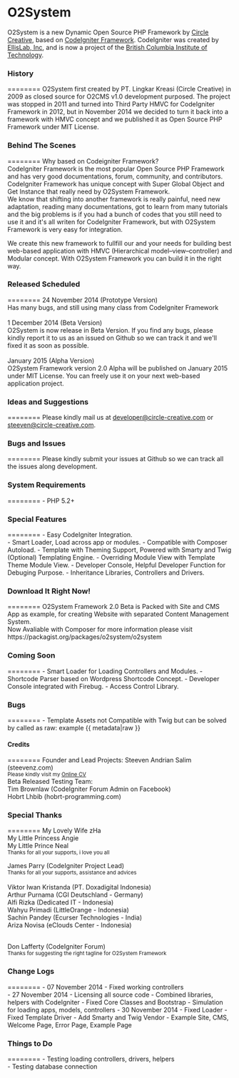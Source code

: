 O2System
========

O2System is a new Dynamic Open Source PHP Framework by <a href="www.circle-creative.com">Circle Creative</a>, based on <a href="www.codeigniter.com">CodeIgniter Framework</a>. CodeIgniter was created by <a href="www.ellislab.com">EllisLab, Inc</a>, and is now a project of the <a href="http://www.bcit.ca/cas/computing/">British Columbia Institute of Technology</a>.

<h3>History</h3>
========
O2System first created by PT. Lingkar Kreasi (Circle Creative) in 2009 as closed source for O2CMS v1.0 development purposed. 
The project was stopped in 2011 and turned into Third Party HMVC for CodeIgniter Framework in 2012, but in November 2014 we decided to turn it back into a framework with HMVC concept and we published it as Open Source PHP Framework under MIT License.

<h3>Behind The Scenes</h3>
========
Why based on Codeigniter Framework?<br>
CodeIgniter Framework is the most popular Open Source PHP Framework and has very good documentations, forum, community, and contributors. CodeIgniter Framework has unique concept with Super Global Object and Get Instance that really need by O2System Framework.<br>
We know that shifting into another framework is really painful, need new adaptation, reading many documentations, got to learn from many tutorials and the big problems is if you had a bunch of codes that you still need to use it and it's all writen for CodeIgniter Framework, but with O2System Framework is very easy for integration.

We create this new framework to fullfill our and your needs for building best web-based application with HMVC (Hierarchical model–view–controller) and Modular concept. With O2System Framework you can build it in the right way.

<h3>Released Scheduled</h3>
========
24 November 2014 (Prototype Version)<br>
Has many bugs, and still using many class from CodeIgniter Framework<br><br>
1 December 2014 (Beta Version)<br>
O2System is now release in Beta Version. If you find any bugs, please kindly report it to us as an issued on Github so we can track it and we'll fixed it as soon as possible.<br><br>
January 2015 (Alpha Version)<br>
O2System Framework  version 2.0 Alpha will be published on January 2015 under MIT License. You can freely use it on your next web-based application project.

<h3>Ideas and Suggestions</h3>
========
Please kindly mail us at <a href="mailto:developer@circle-creative.com">developer@circle-creative.com</a> or <a href="mailto:steeven@circle-creative.com"> steeven@circle-creative.com</a>.<br>

<h3>Bugs and Issues</h3>
========
Please kindly submit your issues at Github so we can track all the issues along development.

<h3>System Requirements</h3>
========
- PHP 5.2+

<h3>Special Features</h3>
========
- Easy CodeIgniter Integration.<br>
- Smart Loader, Load across app or modules.
- Compatible with Composer Autoload.
- Template with Theming Support, Powered with Smarty and Twig (Optional) Templating Engine.
- Overriding Module View with Template Theme Module View.
- Developer Console, Helpful Developer Function for Debuging Purpose.
- Inheritance Libraries, Controllers and Drivers.

<h3>Download It Right Now!</h3>
========
O2System Framework 2.0 Beta is Packed with Site and CMS App as example, for creating Website with separated Content Management System.<br>
Now Avaliable with Composer for more information please visit https://packagist.org/packages/o2system/o2system

<h3>Coming Soon</h3>
========
- Smart Loader for Loading Controllers and Modules.
- Shortcode Parser based on Wordpress Shortcode Concept.
- Developer Console integrated with Firebug.
- Access Control Library.

<h3>Bugs</h3>
========
- Template Assets not Compatible with Twig but can be solved by called as raw: example {{ metadata|raw }}

<h4>Credits</h4>
========
Founder and Lead Projects: Steeven Andrian Salim (steevenz.com)<br>
<small>Please kindly visit my <a href="http://cv.steevenz.com">Online CV</a></small><br>
Beta Released Testing Team:<br>
Tim Brownlaw (CodeIgniter Forum Admin on Facebook)<br>
Hobrt Lhbib (hobrt-programming.com)<br>

<h3>Special Thanks</h3>
========
My Lovely Wife zHa<br>
My Little Princess Angie<br>
My Little Prince Neal<br>
<small>Thanks for all your supports, i love you all</small><br>

James Parry (CodeIgniter Project Lead)<br>
<small>Thanks for all your supports, assistance and advices</small><br><br>
Viktor Iwan Kristanda (PT. Doxadigital Indonesia)<br>
Arthur Purnama (CGI Deutschland - Germany)<br>
Alfi Rizka (Dedicated IT - Indonesia)<br>
Wahyu Primadi (LittleOrange - Indonesia)<br>
Sachin Pandey (Ecurser Technologies - India)<br>
Ariza Novisa (eClouds Center - Indonesia)<br><br>

Don Lafferty (CodeIgniter Forum)<br>
<small>Thanks for suggesting the right tagline for O2System Framework</small>

<h3>Change Logs</h3>
========
- 07 November 2014
 - Fixed working controllers<br>
- 27 November 2014
 - Licensing all source code
 - Combined libraries, helpers with CodeIgniter
 - Fixed Core Classes and Bootstrap
 - Simulation for loading apps, models, controllers
- 30 November 2014
 - Fixed Loader
 - Fixed Template Driver
 - Add Smarty and Twig Vendor
 - Example Site, CMS, Welcome Page, Error Page, Example Page

<h3>Things to Do</h3>
========
- Testing loading controllers, drivers, helpers<br>
- Testing database connection